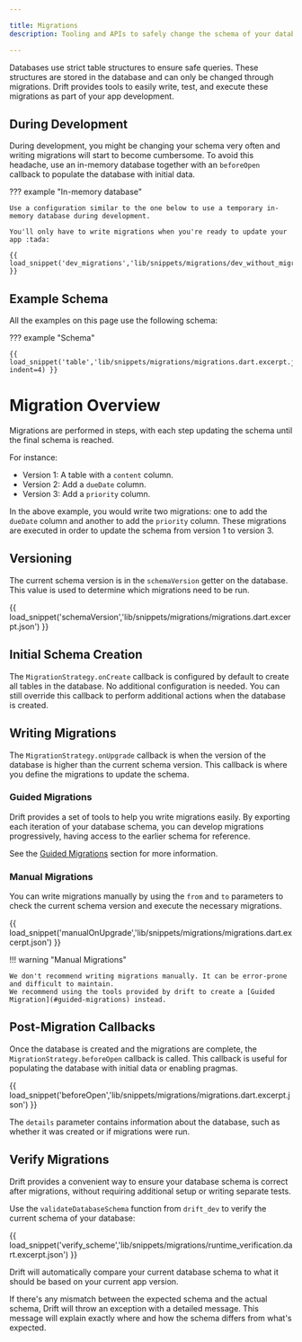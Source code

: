 ```yaml
---

title: Migrations
description: Tooling and APIs to safely change the schema of your database.

---
```


Databases use strict table structures to ensure safe queries. These structures are stored in the database and can only be changed through migrations. Drift provides tools to easily write, test, and execute these migrations as part of your app development.


## During Development

During development, you might be changing your schema very often and writing migrations will start to become cumbersome. 
To avoid this headache, use an in-memory database together with an `beforeOpen` callback to populate the database with initial data.

??? example "In-memory database"

    Use a configuration similar to the one below to use a temporary in-memory database during development. 

    You'll only have to write migrations when you're ready to update your app :tada: 

    {{ load_snippet('dev_migrations','lib/snippets/migrations/dev_without_migrations.dart.excerpt.json') }}

    
## Example Schema

All the examples on this page use the following schema:

??? example "Schema"

    {{ load_snippet('table','lib/snippets/migrations/migrations.dart.excerpt.json', indent=4) }}


# Migration Overview

Migrations are performed in steps, with each step updating the schema until the final schema is reached.

For instance:

- Version 1: A table with a `content` column.
- Version 2: Add a `dueDate` column.
- Version 3: Add a `priority` column.

In the above example, you would write two migrations: one to add the `dueDate` column and another to add the `priority` column. These migrations are executed in order to update the schema from version 1 to version 3.

## Versioning

The current schema version is in the `schemaVersion` getter on the database. This value is used to determine which migrations need to be run.

{{ load_snippet('schemaVersion','lib/snippets/migrations/migrations.dart.excerpt.json') }}


## Initial Schema Creation

The `MigrationStrategy.onCreate` callback is configured by default to create all tables in the database. No additional configuration is needed. You can still override this callback to perform additional actions when the database is created.


## Writing Migrations

The `MigrationStrategy.onUpgrade` callback is when the version of the database is higher than the current schema version. This callback is where you define the migrations to update the schema.

### Guided Migrations

Drift provides a set of tools to help you write migrations easily.
By exporting each iteration of your database schema, you can develop migrations progressively, having access to the earlier schema for reference.  

See the [Guided Migrations](./step_by_step.md) section for more information.





### Manual Migrations


You can write migrations manually by using the `from` and `to` parameters to check the current schema version and execute the necessary migrations.

{{ load_snippet('manualOnUpgrade','lib/snippets/migrations/migrations.dart.excerpt.json') }}

!!! warning "Manual Migrations"

    We don't recommend writing migrations manually. It can be error-prone and difficult to maintain.  
    We recommend using the tools provided by drift to create a [Guided Migration](#guided-migrations) instead.





## Post-Migration Callbacks

Once the database is created and the migrations are complete, the `MigrationStrategy.beforeOpen` callback is called. This callback is useful for populating the database with initial data or enabling pragmas.

{{ load_snippet('beforeOpen','lib/snippets/migrations/migrations.dart.excerpt.json') }}

The `details` parameter contains information about the database, such as whether it was created or if migrations were run.


## Verify Migrations

Drift provides a convenient way to ensure your database schema is correct after migrations, without requiring additional setup or writing separate tests.

Use the `validateDatabaseSchema` function from `drift_dev` to verify the current schema of your database:

{{ load_snippet('verify_scheme','lib/snippets/migrations/runtime_verification.dart.excerpt.json') }}

Drift will automatically compare your current database schema to what it should be based on your current app version. 

If there's any mismatch between the expected schema and the actual schema, Drift will throw an exception with a detailed message. This message will explain exactly where and how the schema differs from what's expected.